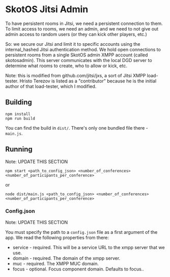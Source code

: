 # SkotOS Jitsi Admin

To have persistent rooms in Jitsi, we need a persistent connection to them. To limit access to rooms, we need an admin, and we need to not give out admin access to random users (or they can kick other players, etc.)

So: we secure our Jitsi and limit it to specific accounts using the internal_hashed Jitsi authentication method. We hold open connections to persistent rooms from a single SkotOS admin XMPP account (called skotosadmin). This server communicates with the local DGD server to determine what rooms to create, who to allow or kick, etc.

Note: this is modified from github.com/jitsi/jxs, a sort of Jitsi XMPP load-tester. Hristo Terezov is listed as a "contributor" because he is the initial author of that load-tester, which I modified.

## Building
```
npm install
npm run build
```

You can find the build in `dist/`. There's only one bundled file there - `main.js`.

## Running

Note: UPDATE THIS SECTION

```
npm start <path_to_config_json> <number_of_conferences> <number_of_participants_per_conference>
```

or

```
node dist/main.js <path_to_config_json> <number_of_conferences> <number_of_participants_per_conference>
```

### Config.json

Note: UPDATE THIS SECTION

You must specify the path to a `config.json` file as a first argument of the app. We read the following properties from there:
 - service - required. This will be a service URL to the xmpp server that we use.
 - domain - required. The domain of the xmpp server.
 - muc - required. The XMPP MUC domain.
 - focus - optional.  Focus component domain. Defaults to focus.<domain>.


